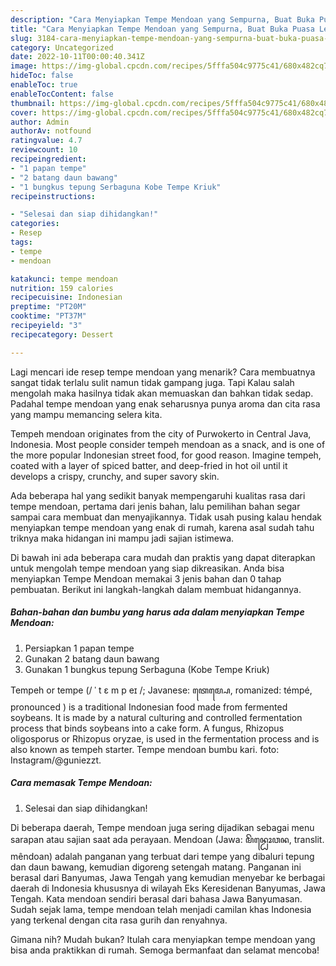 ```yaml
---
description: "Cara Menyiapkan Tempe Mendoan yang Sempurna, Buat Buka Puasa Lezat"
title: "Cara Menyiapkan Tempe Mendoan yang Sempurna, Buat Buka Puasa Lezat"
slug: 3184-cara-menyiapkan-tempe-mendoan-yang-sempurna-buat-buka-puasa-lezat
category: Uncategorized
date: 2022-10-11T00:00:40.341Z
image: https://img-global.cpcdn.com/recipes/5fffa504c9775c41/680x482cq70/tempe-mendoan-foto-resep-utama.jpg
hideToc: false
enableToc: true
enableTocContent: false
thumbnail: https://img-global.cpcdn.com/recipes/5fffa504c9775c41/680x482cq70/tempe-mendoan-foto-resep-utama.jpg
cover: https://img-global.cpcdn.com/recipes/5fffa504c9775c41/680x482cq70/tempe-mendoan-foto-resep-utama.jpg
author: Admin
authorAv: notfound
ratingvalue: 4.7
reviewcount: 10
recipeingredient:
- "1 papan tempe"
- "2 batang daun bawang"
- "1 bungkus tepung Serbaguna Kobe Tempe Kriuk"
recipeinstructions:

- "Selesai dan siap dihidangkan!"
categories:
- Resep
tags:
- tempe
- mendoan

katakunci: tempe mendoan 
nutrition: 159 calories
recipecuisine: Indonesian
preptime: "PT20M"
cooktime: "PT37M"
recipeyield: "3"
recipecategory: Dessert

---
```



Lagi mencari ide resep tempe mendoan yang menarik? Cara membuatnya sangat tidak terlalu sulit namun tidak gampang juga. Tapi Kalau salah mengolah maka hasilnya tidak akan memuaskan dan bahkan tidak sedap. Padahal tempe mendoan yang enak seharusnya punya aroma dan cita rasa yang mampu memancing selera kita.


Tempeh mendoan originates from the city of Purwokerto in Central Java, Indonesia. Most people consider tempeh mendoan as a snack, and is one of the more popular Indonesian street food, for good reason. Imagine tempeh, coated with a layer of spiced batter, and deep-fried in hot oil until it develops a crispy, crunchy, and super savory skin.

Ada beberapa hal yang sedikit banyak mempengaruhi kualitas rasa dari tempe mendoan, pertama dari jenis bahan, lalu pemilihan bahan segar sampai cara membuat dan menyajikannya. Tidak usah pusing kalau hendak menyiapkan tempe mendoan yang enak di rumah, karena asal sudah tahu triknya maka hidangan ini mampu jadi sajian istimewa.


Di bawah ini ada beberapa cara mudah dan praktis yang dapat diterapkan untuk mengolah tempe mendoan yang siap dikreasikan. Anda bisa menyiapkan Tempe Mendoan memakai 3 jenis bahan dan 0 tahap pembuatan. Berikut ini langkah-langkah dalam membuat hidangannya.

<!--inarticleads1-->

##### Bahan-bahan dan bumbu yang harus ada dalam menyiapkan Tempe Mendoan:

1. Persiapkan 1 papan tempe
1. Gunakan 2 batang daun bawang
1. Gunakan 1 bungkus tepung Serbaguna (Kobe Tempe Kriuk)


Tempeh or tempe (/ ˈ t ɛ m p eɪ /; Javanese: ꦠꦺꦩ꧀ꦥꦺ, romanized: témpé, pronounced ) is a traditional Indonesian food made from fermented soybeans. It is made by a natural culturing and controlled fermentation process that binds soybeans into a cake form. A fungus, Rhizopus oligosporus or Rhizopus oryzae, is used in the fermentation process and is also known as tempeh starter. Tempe mendoan bumbu kari. foto: Instagram/@guniezzt. 

<!--inarticleads2-->

##### Cara memasak Tempe Mendoan:


1. Selesai dan siap dihidangkan!

Di beberapa daerah, Tempe mendoan juga sering dijadikan sebagai menu sarapan atau sajian saat ada perayaan. Mendoan (Jawa: ꦩꦼꦤ꧀ꦝꦺꦴꦮꦤ, translit. mêndoan) adalah panganan yang terbuat dari tempe yang dibaluri tepung dan daun bawang, kemudian digoreng setengah matang. Panganan ini berasal dari Banyumas, Jawa Tengah yang kemudian menyebar ke berbagai daerah di Indonesia khususnya di wilayah Eks Keresidenan Banyumas, Jawa Tengah. Kata mendoan sendiri berasal dari bahasa Jawa Banyumasan. Sudah sejak lama, tempe mendoan telah menjadi camilan khas Indonesia yang terkenal dengan cita rasa gurih dan renyahnya. 

Gimana nih? Mudah bukan? Itulah cara menyiapkan tempe mendoan yang bisa anda praktikkan di rumah. Semoga bermanfaat dan selamat mencoba!
